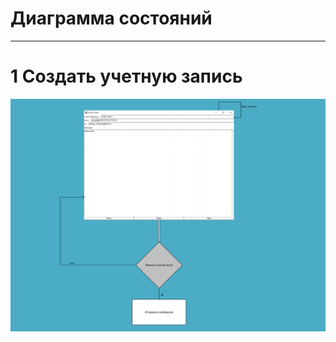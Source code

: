 # Диаграмма состояний
---

# 1 Создать учетную запись
![Отправить сообщение](https://github.com/Sergey2421/TRITPO_LABS/blob/main/Documents/System%20project/State/%D0%A1%D0%BE%D1%81%D1%82%D0%BE%D1%8F%D0%BD%D0%B8%D0%B5.png)
